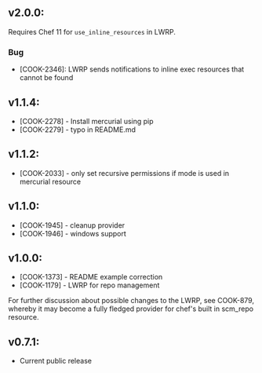 ## v2.0.0:

Requires Chef 11 for `use_inline_resources` in LWRP.

### Bug

- [COOK-2346]: LWRP sends notifications to inline exec resources that
  cannot be found

## v1.1.4:

* [COOK-2278] - Install mercurial using pip
* [COOK-2279] - typo in README.md

## v1.1.2:

* [COOK-2033] - only set recursive permissions if mode is used in
  mercurial resource

## v1.1.0:

* [COOK-1945] - cleanup provider
* [COOK-1946] - windows support

## v1.0.0:

* [COOK-1373] - README example correction
* [COOK-1179] - LWRP for repo management

For further discussion about possible changes to the LWRP, see
COOK-879, whereby it may become a fully fledged provider for chef's
built in scm_repo resource.

## v0.7.1:

* Current public release
